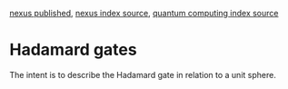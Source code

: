 [nexus published](https://robfatland.github.io/nexus), [nexus index source](https://github.com/robfatland/nexus/blob/gh-pages/index.md),
[quantum computing index source](https://github.com/robfatland/nexus/blob/gh-pages/quantum/index.md)


# Hadamard gates


The intent is to describe the Hadamard gate in relation to a unit sphere.
